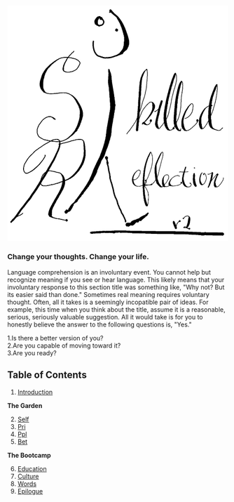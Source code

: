 
![](figs/title.png)

### Change your thoughts. Change your life.  

Language comprehension is an involuntary event.
You cannot help but recognize meaning 
if you see or hear language.
This likely means that
your involuntary response
to this section title 
was something like,
"Why not? 
But its easier
said than done."
Sometimes real meaning requires voluntary thought.
Often, all it takes is a
seemingly incopatible pair
of ideas.
For example,
this time when you
think about the title,
assume it is a reasonable,
serious, 
seriously valuable suggestion.
All it would take is for you
to honestly believe
the answer to the following
questions is, "Yes."

1.Is there a better version of you?  
2.Are you capable of moving toward it?  
3.Are you ready?

## Table of Contents  

1. [Introduction](c01-Intro.md)

**The Garden**  

2. [Self](c04-gdn-self.md)
3. [Pri](c05-gdn-pri.md)
4. [Ppl](c06-gdn-ppl.md)
5. [Bet](c07-bet.md)  

**The Bootcamp**  

6. [Education](c09-ibc-ed.md)
7. [Culture](c10-ibc-culture.md)
8. [Words](c12-words.md)
9. [Epilogue](c14-calling.md)

